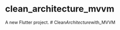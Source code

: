 # clean_architecture_mvvm

A new Flutter project.
#   C l e a n _ A r c h i t e c t u r e _ w i t h _ M V V M  
 
